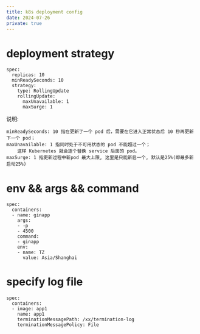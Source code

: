 ```yaml
---
title: k8s deployment config
date: 2024-07-26
private: true
---
```

# deployment strategy

    spec:
      replicas: 10
      minReadySeconds: 10
      strategy:
        type: RollingUpdate
        rollingUpdate:
          maxUnavailable: 1
          maxSurge: 1

说明:

    minReadySeconds: 10 指在更新了一个 pod 后，需要在它进入正常状态后 10 秒再更新下一个 pod；
    maxUnavailable: 1 指同时处于不可用状态的 pod 不能超过一个；
        这样 Kubernetes 就会逐个替换 service 后面的 pod。
    maxSurge: 1 指更新过程中新pod 最大上限, 这里是只能新启一个, 默认是25%(即最多新启动25%)

# env && args && command

    spec:
      containers:
      - name: ginapp
        args:
        - -p
        - 4500
        command:
        - ginapp
        env:
        - name: TZ
          value: Asia/Shanghai

# specify log file
    spec:
      containers:
      - image: app1
        name: app1
        terminationMessagePath: /xx/termination-log
        terminationMessagePolicy: File
